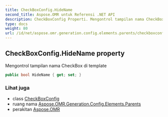 ```yaml
---
title: CheckBoxConfig.HideName
second_title: Aspose.OMR untuk Referensi .NET API
description: CheckBoxConfig Properti. Mengontrol tampilan nama CheckBox di template
type: docs
weight: 80
url: /id/net/aspose.omr.generation.config.elements.parents/checkboxconfig/hidename/
---
```

## CheckBoxConfig.HideName property

Mengontrol tampilan nama CheckBox di template

```csharp
public bool HideName { get; set; }
```

### Lihat juga

* class [CheckBoxConfig](../)
* ruang nama [Aspose.OMR.Generation.Config.Elements.Parents](../../checkboxconfig/)
* perakitan [Aspose.OMR](../../../)


